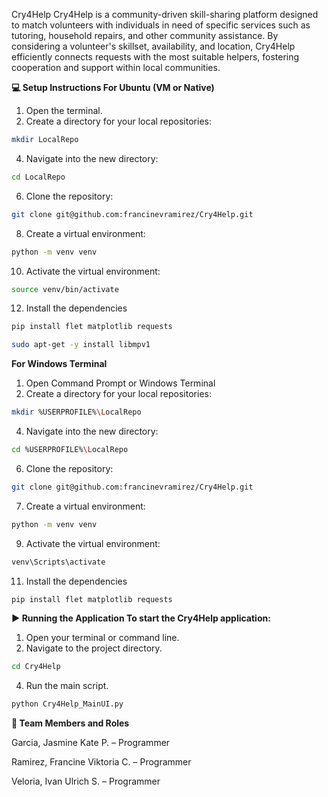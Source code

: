 Cry4Help
Cry4Help is a community-driven skill-sharing platform designed to match volunteers with individuals in need of specific services such as tutoring, household repairs, and other community assistance. By considering a volunteer's skillset, availability, and location, Cry4Help efficiently connects requests with the most suitable helpers, fostering cooperation and support within local communities.

**💻 Setup Instructions 
For Ubuntu (VM or Native)**
1. Open the terminal.
2. Create a directory for your local repositories:
```bash
mkdir LocalRepo
```
4. Navigate into the new directory:
```bash
cd LocalRepo
```
6. Clone the repository:
```bash
git clone git@github.com:francinevramirez/Cry4Help.git
```
8. Create a virtual environment:
```bash
python -m venv venv
```
10. Activate the virtual environment:
```bash
source venv/bin/activate
```
12. Install the dependencies
```bash
pip install flet matplotlib requests
```
```bash
sudo apt-get -y install libmpv1
```
    
**For Windows Terminal**
1. Open Command Prompt or Windows Terminal
2. Create a directory for your local repositories:
```bash
mkdir %USERPROFILE%\LocalRepo
```
4. Navigate into the new directory:
```bash
cd %USERPROFILE%\LocalRepo
```
6. Clone the repository:
```bash
git clone git@github.com:francinevramirez/Cry4Help.git
```
7. Create a virtual environment:
```bash
python -m venv venv
```
9. Activate the virtual environment:
```bash
venv\Scripts\activate
```
11. Install the dependencies
```bash
pip install flet matplotlib requests
```

**▶️ Running the Application
To start the Cry4Help application:**
1. Open your terminal or command line.
2. Navigate to the project directory.
  ```bash
cd Cry4Help
```
4. Run the main script.
  ```python
python Cry4Help_MainUI.py
```


**👥 Team Members and Roles**

Garcia, Jasmine Kate P. – Programmer

Ramirez, Francine Viktoria C. – Programmer

Veloria, Ivan Ulrich S. – Programmer
